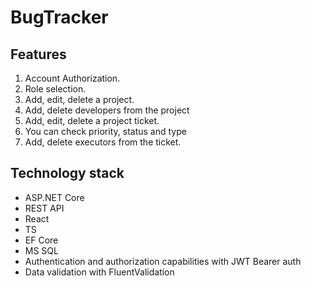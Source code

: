 # BugTracker
## Features
1. Account Authorization.
2. Role selection.
3. Add, edit, delete a project.
4. Add, delete developers from the project
5. Add, edit, delete a project ticket.
6. You can check priority, status and type
7. Add, delete executors from the ticket.
## Technology stack
- ASP.NET Core
- REST API
- React
- TS
- EF Core
- MS SQL
- Authentication and authorization capabilities with JWT Bearer auth
- Data validation with FluentValidation



